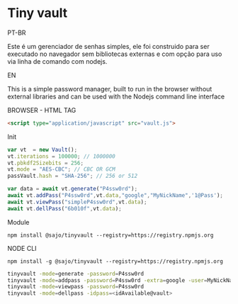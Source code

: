 # Tiny vault

PT-BR

Este é um gerenciador de senhas simples, ele foi construido para ser executado no navegador sem bibliotecas externas e com opção para uso via linha de comando com nodejs.

EN

This is a simple password manager, built to run in the browser without external libraries and can be used with the Nodejs command line interface


BROWSER - HTML TAG 

```HTML
<script type="application/javascript" src="vault.js">
````

Init
```Javascript
var vt  = new Vault();
vt.iterations = 100000; // 1000000
vt.pbkdf2Sizebits = 256;
vt.mode = "AES-CBC"; // CBC OR GCM
passVault.hash = "SHA-256"; // 256 or 512
````


```Javascript
var data = await vt.generate("P4ssw0rd");
await vt.addPass("P4ssw0rd",vt.data,"google","MyNickName",'1@Pass');
await vt.viewPass("simpleP4ssw0rd",vt.data);
await vt.dellPass("6b010f",vt.data);
```

Module 

```
npm install @sajo/tinyvault --registry=https://registry.npmjs.org
```
NODE CLI
```
npm install -g @sajo/tinyvault --registry=https://registry.npmjs.org
```



```sh
tinyvault -mode=generate -password=P4ssw0rd
tinyvault -mode=addpass -password=P4ssw0rd -extra=google -user=MyNickName -newpass=1@Pass
tinyvault -mode=viewpass -password=P4ssw0rd
tinyvault -mode=dellpass -idpass=<idAvailable@vault>
```


